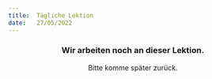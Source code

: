 ```yaml
---
title:  Tägliche Lektion
date:   27/05/2022
---
```


### <center>Wir arbeiten noch an dieser Lektion.</center>
<center>Bitte komme später zurück.</center>